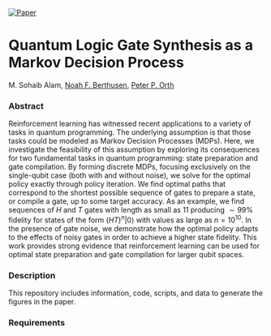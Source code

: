 [![Paper](https://img.shields.io/badge/paper-arXiv%3A1912.12002-B31B1B.svg)](https://arxiv.org/abs/1912.12002)

# Quantum Logic Gate Synthesis as a Markov Decision Process

M. Sohaib Alam, [Noah F. Berthusen](https://noahberthusen.github.io), [Peter P. Orth](https://faculty.sites.iastate.edu/porth/)

### Abstract 
Reinforcement learning has witnessed recent applications to a variety of tasks in quantum programming. The underlying assumption is that those tasks could be modeled as Markov Decision Processes (MDPs). Here, we investigate the feasibility of this assumption by exploring its consequences for two fundamental tasks in quantum programming: state preparation and gate compilation. By forming discrete MDPs, focusing exclusively on the single-qubit case (both with and without noise), we solve for the optimal policy exactly through policy iteration. We find optimal paths that correspond to the shortest possible sequence of gates to prepare a state, or compile a gate, up to some target accuracy. As an example, we find sequences of $H$ and $T$ gates with length as small as $11$ producing $\sim 99\%$ fidelity for states of the form $(HT)^{n} |0\rangle$ with values as large as $n=10^{10}$. In the presence of gate noise, we demonstrate how the optimal policy adapts to the effects of noisy gates in order to achieve a higher state fidelity. This work provides strong evidence that reinforcement learning can be used for optimal state preparation and gate compilation for larger qubit spaces.

### Description
This repository includes information, code, scripts, and data to generate the figures in the paper.

### Requirements
